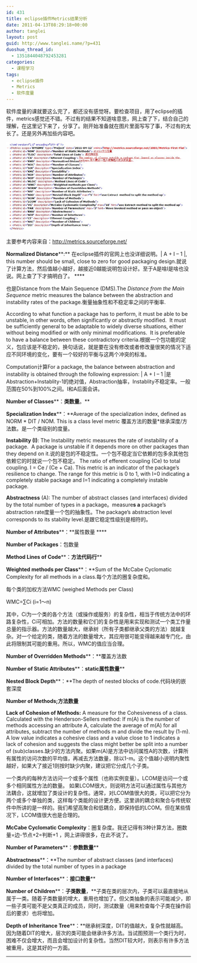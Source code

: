 ```yaml
---
id: 431
title: eclipse插件Metrics结果分析
date: 2011-04-13T08:29:18+00:00
author: tanglei
layout: post
guid: http://www.tanglei.name/?p=431
duoshuo_thread_id:
  - 1351844048792453281
categories:
  - 课程学习
tags:
  - eclipse插件
  - Metrics
  - 软件度量
---
```

软件度量的课就要这么完了，都还没有感觉呀。要检查项目，用了eclipse的插件，metrics感觉还不错。不过有的结果不知道啥意思，网上查了下，结合自己的理解，在这里记下来了，分享了。刚开始准备就在图片里面写写了事，不过有的太长了。还是另外再加些内容吧。

<p style="text-align: center;">
  <a href="/wp-content/uploads/2011/04/eclipse_metrics.jpg" target="_blank"><img class="aligncenter size-medium wp-image-432" title="eclipse_metrics" src="/wp-content/uploads/2011/04/eclipse_metrics.jpg" alt=""  /></a>
</p>

主要参考内容来自：<http://metrics.sourceforge.net/>

**Normalized Distance****:** 在eclipse插件的官网上也没详细说明。| A + I &#8211; 1 |, this number should be small, close to zero for good packaging design.就说了计算方法，然后值越小越好，越接近0越能说明包设计好。至于A是啥I是啥也没说。网上查了下才搞明白了。 ****

也是Distance from the Main Sequence (DMS).The _Distance from the Main Sequence_ metric measures the balance between the abstraction and instability rates of the package.衡量抽象性和不稳定率之间的平衡率.

According to what function a package has to perform, it must be able to be unstable, in other words, often significantly or abstractly modified.  It must be sufficiently general to be adaptable to widely diverse situations, either without being modified or with only minimal modifications.  It is preferable to have a balance between these contradictory criteria.根据一个包功能的定义，包应该是不稳定的，换句话说，就是要在没有修改或者修改量很笑的情况下适应不同环境的变化，要有一个较好的平衡与这两个冲突的标准。

Computation计算For a package, the balance between abstraction and instability is obtained through the following expression: | A + I &#8211; 1 |是Abstraction+Instablity-1的绝对值，Abstraction抽率，Instablity不稳定率。一般范围在50%到100%之间。I和A后面会讲。

**Number of Classes****：**类数量**。**

**Specialization Index****：**Average of the specialization index, defined as NORM \* DIT / NOM. This is a class level metric 覆盖方法的数量\*继承深度/方法数。是一个类级别的度量。

**Instability (I)**: The Instability metric measures the rate of instability of a package.  A package is unstable if it depends more on other packages than they depend on it.说的是包的不稳定性。一个包不稳定当它依赖的包多余其他包依赖它的时就说一个包不稳定。 The ratio of efferent coupling (Ce) to total coupling. I = Ce / (Ce + Ca). This metric is an indicator of the package&#8217;s resilience to change. The range for this metric is 0 to 1, with I=0 indicating a completely stable package and I=1 indicating a completely instable package.

**Abstractness** (A): The number of abstract classes (and interfaces) divided by the total number of types in a package。measure**s a** package&#8217;s abstraction rate度量一个包的抽象性。The package&#8217;s abstraction level corresponds to its stability level.是跟它稳定性级别是相符的。

**Number of Attributes****：**属性数量 ****

**Number of Packages**：包数量

**Method Lines of Code****：**方法代码行****

**Weighted methods per Class****：**Sum of the McCabe Cyclomatic Complexity for all methods in a class.每个方法的圈复杂度和。

每个类的加权方法WMC (weighed Methods per Class)

WMC=∑Ci (i=1～n)

其中，Ci为一个类的各个方法（或操作或服务）的复杂性，相当于传统方法中的环路复杂性，Ci可相加。方法的数量和它们的复杂性是用来实现和测试一个类工作量总量的指示器。方法的数量越大，继承树（所有子类都继承父类的方法）就越复杂。对一个给定的类，随着方法的数量增大，其应用很可能变得越来越专门化，由此将限制其可能的重用。所以，WMC的值应当合理。

**Number of Overridden Methods****：**覆盖方法数

**Number of Static Attributes****：**static属性数量****

**Nested Block Depth****：**The depth of nested blocks of code.代码块的嵌套深度

**Number of Methods;**方法数量****

**Lack of Cohesion of Methods:** A measure for the Cohesiveness of a class. Calculated with the Henderson-Sellers method: If m(A) is the number of methods accessing an attribute A, calculate the average of m(A) for all attributes, subtract the number of methods m and divide the result by (1-m). A low value indicates a cohesive class and a value close to 1 indicates a lack of cohesion and suggests the class might better be split into a number of (sub)classes.缺少的方法内聚。如果m(A)是方法中访问属性A的次数，计算所有属性的访问次数的平均值，再减去方法数量，除以1-m。这个值越小说明内聚性越好，如果大了接近1则按时缺少内聚，建议把它分成几个子类。

一个类内的每种方法访问一个或多个属性（也称实例变量）。LCOM是访问一个或多个相同属性方法的数量。 如果LCOM很大，则说明方法可以通过属性与其他方法耦合，这就增加了类设计的复杂性。通常，对LCOM值很大的类，可以把它分为两个或多个单独的类，这样每个类能的设计更方便。这里讲的耦合和聚合与传统软件中所讲的是一样的。我们希望高聚合和低耦合，即保持低的LCOM。但在某些情况下，LCOM值很大也是合理的。

**McCabe Cyclomatic Complexity**：圈复杂度。我还记得有3种计算方法，圈数量=边-节点+2=判断+1 ，网上讲得很多，在此不说了。

**Number of Parameters****：**参数数量****

**Abstractness****：**The number of abstract classes (and interfaces) divided by the total number of types in a package

**Number of Interfaces****：**接口数量****

**Number of Children****：**子类数量**，**子类在类的层次内，子类可以最直接地从属于一类。随着子类数量的增大，重用也增加了。但父类抽象的表示可能减少，即一些子类可能不是父类真正的成员，同时，测试数量（用来检查每个子类在操作前后的要求）也将增加。

**Depth of Inheritance Tree****：**继承树深度，DIT的值越大，复杂性就越高。因为随着DIT的增大，层次的类可能会继承许多方法。当试图预测一个类行为时，困难不仅会增大，而且会增加设计的复杂性。当然DIT较大时，则表示有许多方法被重用，这是其好的一方面。

****
